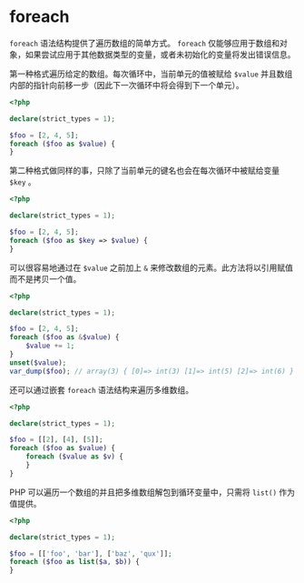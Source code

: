 # foreach

`foreach` 语法结构提供了遍历数组的简单方式。 `foreach` 仅能够应用于数组和对象，如果尝试应用于其他数据类型的变量，或者未初始化的变量将发出错误信息。

第一种格式遍历给定的数组。每次循环中，当前单元的值被赋给 `$value` 并且数组内部的指针向前移一步（因此下一次循环中将会得到下一个单元）。

```php
<?php

declare(strict_types = 1);

$foo = [2, 4, 5];
foreach ($foo as $value) {
}

```

第二种格式做同样的事，只除了当前单元的键名也会在每次循环中被赋给变量 `$key` 。

```php
<?php

declare(strict_types = 1);

$foo = [2, 4, 5];
foreach ($foo as $key => $value) {
}

```

可以很容易地通过在 `$value` 之前加上 `&` 来修改数组的元素。此方法将以引用赋值而不是拷贝一个值。

```php
<?php

declare(strict_types = 1);

$foo = [2, 4, 5];
foreach ($foo as &$value) {
    $value += 1;
}
unset($value);
var_dump($foo); // array(3) { [0]=> int(3) [1]=> int(5) [2]=> int(6) }

```

还可以通过嵌套 `foreach` 语法结构来遍历多维数组。

```php
<?php

declare(strict_types = 1);

$foo = [[2], [4], [5]];
foreach ($foo as $value) {
    foreach ($value as $v) {
    }
}

```

PHP 可以遍历一个数组的并且把多维数组解包到循环变量中，只需将 `list()` 作为值提供。

```php
<?php

declare(strict_types = 1);

$foo = [['foo', 'bar'], ['baz', 'qux']];
foreach ($foo as list($a, $b)) {
}

```


